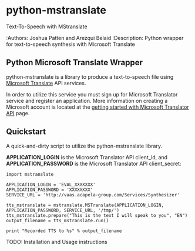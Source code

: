 # python-mstranslate
Text-To-Speech with MStranslate

:Authors: Joshua Patten and Arezqui Belaid
:Description: Python wrapper for text-to-speech synthesis with Microsoft Translate

## Python Microsoft Translate Wrapper

python-mstranslate is a library to produce a text-to-speech file using [Microsoft Translate](https://msdn.microsoft.com/en-us/library/ff512420.aspx) API services.

In order to utilize this service you must sign up for Microsoft Translator service and register an application. More information on creating a Microsoft account is located at the [getting started with Microsoft Translator API](https://www.microsoft.com/en-us/translator/getstarted.aspx) page.

## Quickstart
A quick-and-dirty script to utilize the python-mstranslate library.

**APPLICATION_LOGIN** is the Microsoft Translator API client_id, and **APPLICATION_PASSWORD** is the Microsoft Translator API client_secret:
```
import mstranslate

APPLICATION_LOGIN = 'EVAL_XXXXXXX'
APPLICATION_PASSWORD = 'XXXXXXXX'
SERVICE_URL = 'http://vaas.acapela-group.com/Services/Synthesizer'

tts_mstranslate = mstranslate.MSTranslate(APPLICATION_LOGIN, APPLICATION_PASSWORD, SERVICE_URL, '/tmp/')
tts_mstranslate.prepare("This is the text I will speak to you", "EN")
output_filename = tts_mstranslate.run()

print "Recorded TTS to %s" % output_filename
```

TODO: Installation and Usage instructions
